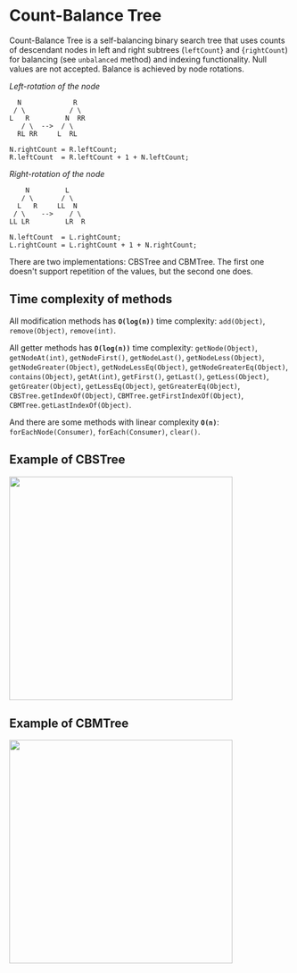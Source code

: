# Count-Balance Tree

Count-Balance Tree is a self-balancing binary search tree
that uses counts of descendant nodes in left and right subtrees
(<code>leftCount</code>} and {<code>rightCount</code>) for balancing
(see <code>unbalanced</code> method) and indexing functionality.
Null values are not accepted. Balance is achieved by node rotations.

*Left-rotation of the node*
```
  N             R  
 / \           / \ 
L   R         N  RR
   / \  -->  / \   
  RL RR     L  RL  

N.rightCount = R.leftCount;
R.leftCount  = R.leftCount + 1 + N.leftCount;
```

*Right-rotation of the node*
```
    N         L    
   / \       / \   
  L   R     LL  N  
 / \    -->    / \ 
LL LR         LR  R

N.leftCount  = L.rightCount;
L.rightCount = L.rightCount + 1 + N.rightCount;
```

There are two implementations: CBSTree and CBMTree.
The first one doesn't support repetition of the values,
but the second one does.

## Time complexity of methods

All modification methods has <code><b>O(log(n))</b></code> time complexity:
<code>add(Object)</code>, <code>remove(Object)</code>, <code>remove(int)</code>.

All getter methods has <code><b>O(log(n))</b></code> time complexity:
<code>getNode(Object)</code>, <code>getNodeAt(int)</code>,
<code>getNodeFirst()</code>, <code>getNodeLast()</code>,
<code>getNodeLess(Object)</code>, <code>getNodeGreater(Object)</code>,
<code>getNodeLessEq(Object)</code>, <code>getNodeGreaterEq(Object)</code>,
<code>contains(Object)</code>, <code>getAt(int)</code>,
<code>getFirst()</code>, <code>getLast()</code>,
<code>getLess(Object)</code>, <code>getGreater(Object)</code>,
<code>getLessEq(Object)</code>, <code>getGreaterEq(Object)</code>,
<code>CBSTree.getIndexOf(Object)</code>, <code>CBMTree.getFirstIndexOf(Object)</code>,
<code>CBMTree.getLastIndexOf(Object)</code>.

And there are some methods with linear complexity <code><b>O(n)</b></code>:
<code>forEachNode(Consumer)</code>, <code>forEach(Consumer)</code>, <code>clear()</code>.

## Example of CBSTree

<img src="https://github.com/druyaned/alg/src/main/resources/util/t03bintree/CBSTree-transparent-example.png"
    height="400" />

## Example of CBMTree

<img src="https://github.com/druyaned/alg/src/main/resources/util/t03bintree/CBMTree-transparent-example.png"
    height="400" />
